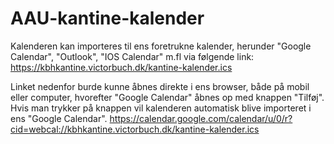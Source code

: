 # AAU-kantine-kalender


Kalenderen kan importeres til ens foretrukne kalender, herunder "Google Calendar", "Outlook", "IOS Calendar" m.fl via følgende link:
https://kbhkantine.victorbuch.dk/kantine-kalender.ics

Linket nedenfor burde kunne åbnes direkte i ens browser, både på mobil eller computer, hvorefter "Google Calendar" åbnes op med knappen "Tilføj". Hvis man trykker på knappen vil kalenderen automatisk blive importeret i ens "Google Calendar".
https://calendar.google.com/calendar/u/0/r?cid=webcal://kbhkantine.victorbuch.dk/kantine-kalender.ics
